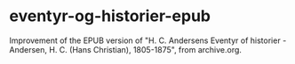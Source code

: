eventyr-og-historier-epub
=========================

Improvement of the EPUB version of "H. C. Andersens Eventyr of historier - Andersen, H. C. (Hans Christian), 1805-1875", from archive.org.